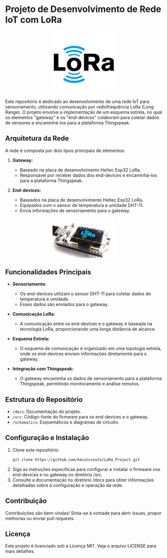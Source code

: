 # Projeto de Desenvolvimento de Rede IoT com LoRa

<p align="center">
  <img width="200" src="images/LoRa_Logo.png" alt="LoRa Logo">
</p>

Este repositório é dedicado ao desenvolvimento de uma rede IoT para sensoriamento, utilizando comunicação por radiofrequência LoRa (Long Range). O projeto envolve a implementação de um esquema estrela, no qual os elementos "gateway" e os "end-devices" colaboram para coletar dados de sensores e encaminhá-los para a plataforma Thingspeak.

## Arquitetura da Rede

A rede é composta por dois tipos principais de elementos:

1. **Gateway:**
   - Baseado na placa de desenvolvimento Heltec Esp32 LoRa.
   - Responsável por receber dados dos end-devices e encaminhá-los para a plataforma Thingspeak.

2. **End-devices:**
   - Baseados na placa de desenvolvimento Heltec Esp32 LoRa.
   - Equipados com o sensor de temperatura e umidade DHT-11.
   - Envia informações de sensoriamento para o gateway.

<p align="center">
  <img width="200" src="images/Heltec_Esp32_LoRa.png" alt="Board LoRa">
</p>

## Funcionalidades Principais

- **Sensoriamento:**
  - Os end-devices utilizam o sensor DHT-11 para coletar dados de temperatura e umidade.
  - Esses dados são enviados para o gateway.

- **Comunicação LoRa:**
  - A comunicação entre os end-devices e o gateway é baseada na tecnologia LoRa, proporcionando uma longa distância de alcance.

- **Esquema Estrela:**
  - O esquema de comunicação é organizado em uma topologia estrela, onde os end-devices enviam informações diretamente para o gateway.

- **Integração com Thingspeak:**
  - O gateway encaminha os dados de sensoriamento para a plataforma Thingspeak, permitindo monitoramento e análise remotos.

## Estrutura do Repositório

- `/docs`: Documentação do projeto.
- `/src`: Código-fonte do firmware para os end-devices e o gateway.
- `/schematics`: Esquemáticos e diagramas de circuito.

## Configuração e Instalação

1. Clone este repositório:
   ```bash
   git clone https://github.com/kevincsouto/LoRa_Project.git

2. Siga as instruções específicas para configurar e instalar o firmware nos end-devices e no gateway no diretório /src.
3. Consulte a documentação no diretório /docs para obter informações detalhadas sobre a configuração e operação da rede.

## Contribuição
Contribuições são bem-vindas! Sinta-se à vontade para abrir issues, propor melhorias ou enviar pull requests.

## Licença
Este projeto é licenciado sob a Licença MIT. Veja o arquivo LICENSE para mais detalhes.
